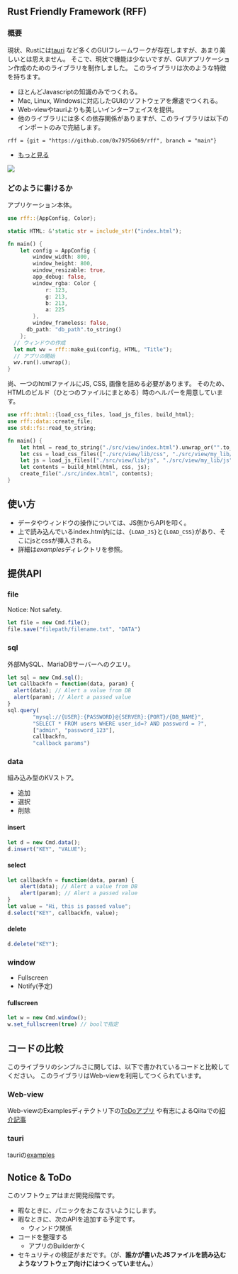 ## Rust Friendly Framework (RFF)

### 概要
現状、Rustには[tauri](https://github.com/tauri-apps/tauri) など多くのGUIフレームワークが存在しますが、あまり美しいとは思えません。
そこで、現状で機能は少ないですが、GUIアプリケーション作成のためのライブラリを制作しました。
このライブラリは次のような特徴を持ちます。

- ほとんどJavascriptの知識のみでつくれる。
- Mac, Linux, Windowsに対応したGUIのソフトウェアを爆速でつくれる。
- Web-viewやtauriよりも美しいインターフェイスを提供。
- 他のライブラリには多くの依存関係がありますが、このライブラリは以下のインポートのみで完結します。

`rff = {git = "https://github.com/0x79756b69/rff", branch = "main"}`

- [もっと見る](http://zenn.dev/0x/articles/ae4ce76f58ee65)

[![](http://img.youtube.com/vi/xgTBCUP3aq4/0.jpg)](http://www.youtube.com/watch?v=xgTBCUP3aq4 "")

### どのように書けるか
アプリケーション本体。
```rust
use rff::{AppConfig, Color};

static HTML: &'static str = include_str!("index.html");

fn main() {
    let config = AppConfig {
        window_width: 800,
        window_height: 800,
        window_resizable: true,
        app_debug: false,
        window_rgba: Color {
            r: 123,
            g: 213,
            b: 213,
            a: 225
        },
        window_frameless: false,
      db_path: "db_path".to_string()
    };
  // ウィンドウの作成
  let mut wv = rff::make_gui(config, HTML, "Title");
  // アプリの開始
  wv.run().unwrap();
}
```
尚、一つのhtmlファイルにJS, CSS, 画像を詰める必要があります。
そのため、HTMLのビルド（ひとつのファイルにまとめる）時のヘルパーを用意しています。
```rust
use rff::html::{load_css_files, load_js_files, build_html};
use rff::data::create_file;
use std::fs::read_to_string;

fn main() {
    let html = read_to_string("./src/view/index.html").unwrap_or("".to_string());
    let css = load_css_files(["./src/view/lib/css", "./src/view/my_lib/css"].to_vec());
    let js = load_js_files(["./src/view/lib/js", "./src/view/my_lib/js"].to_vec());
    let contents = build_html(html, css, js);
    create_file("./src/index.html", contents);
}
```

## 使い方
- データやウィンドウの操作については、JS側からAPIを叩く。
- 上で読み込んでいるindex.html内には、`{LOAD_JS}`と`{LOAD_CSS}`があり、そこにjsとcssが挿入される。
- 詳細は*examples*ディレクトリを参照。

## 提供API

### file
Notice: Not safety.
```js
let file = new Cmd.file();
file.save("filepath/filename.txt", "DATA")
```

### sql
外部MySQL、MariaDBサーバーへのクエリ。
```js
let sql = new Cmd.sql();
let callbackfn = function(data, param) {
  alert(data); // Alert a value from DB
  alert(param); // Alert a passed value
}
sql.query(
        "mysql://{USER}:{PASSWORD}@{SERVER}:{PORT}/{DB_NAME}",
        "SELECT * FROM users WHERE user_id=? AND password = ?",
        ["admin", "password_123"],
        callbackfn,
        "callback params")
```

### data
組み込み型のKVストア。
- 追加
- 選択
- 削除

#### insert
```js
let d = new Cmd.data();
d.insert("KEY", "VALUE");
```

#### select
```js
let callbackfn = function(data, param) {
    alert(data); // Alert a value from DB
    alert(param); // Alert a passed value
}
let value = "Hi, this is passed value";
d.select("KEY", callbackfn, value);
```

#### delete
```js
d.delete("KEY");
```

### window
- Fullscreen
- Notify(予定)

#### fullscreen
```js
let w = new Cmd.window();
w.set_fullscreen(true) // boolで指定
```

## コードの比較
このライブラリのシンプルさに関しては、以下で書かれているコードと比較してください。
このライブラリはWeb-viewを利用してつくられています。
### Web-view
Web-viewのExamplesディテクトリ下の[ToDoアプリ](https://github.com/Boscop/web-view/blob/master/examples/todo.rs) や有志によるQiitaでの[紹介記事](https://qiita.com/osanshouo/items/7966ecbd41bc3ce611dd)

### tauri
tauriの[examples](https://github.com/tauri-apps/examples/tree/dev/tauri/communication)



## Notice & ToDo
このソフトウェアはまだ開発段階です。
- 暇なときに、パニックをおこなさいようにします。
- 暇なときに、次のAPIを追加する予定です。
    - ウィンドウ関係
- コードを整理する
    - アプリのBuilderかく
- セキュリティの検証がまだです。（が、**誰かが書いたJSファイルを読み込むようなソフトウェア向けにはつくっていません。**）



[comment]: <> (## WIP Memo)

[comment]: <> (1. APIを提供する)

[comment]: <> (2. APIについてドキュメント書く。)

[comment]: <> (3. htmlビルド時にデフォルトでJSとCSSの圧縮。)

[comment]: <> (4. APIがまだ同期処理しか対応してない。→非同期に対応する。&#40;かも&#41;)


[comment]: <> (#### window)

[comment]: <> (ウィンドウ関連のイベント)

[comment]: <> (- マルチウィンドウ（インスタンス）)

[comment]: <> (- ウィンドウ無効化)

[comment]: <> (- フルスクリーン変更)

[comment]: <> (- タイトル変更)

[comment]: <> (#### http)

[comment]: <> (JSからHTTP送信できるけど？ここらへんはセキュリティを含め要検討)

